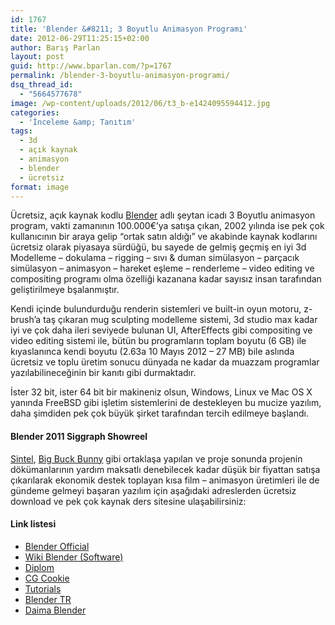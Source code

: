 ```yaml
---
id: 1767
title: 'Blender &#8211; 3 Boyutlu Animasyon Programı'
date: 2012-06-29T11:25:15+02:00
author: Barış Parlan
layout: post
guid: http://www.bparlan.com/?p=1767
permalink: /blender-3-boyutlu-animasyon-programi/
dsq_thread_id:
  - "5664577678"
image: /wp-content/uploads/2012/06/t3_b-e1424095594412.jpg
categories:
  - 'İnceleme &amp; Tanıtım'
tags:
  - 3d
  - açık kaynak
  - animasyon
  - blender
  - ücretsiz
format: image
---
```

<div class="ttr_start">
</div>

Ücretsiz, açık kaynak kodlu <a title="Blender Official" href="http://www.blender.org" target="_blank">Blender</a> adlı şeytan icadı 3 Boyutlu animasyon program, vakti zamanının 100.000€&#8217;ya satışa çıkan, 2002 yılında ise pek çok kullanıcının bir araya gelip &#8220;ortak satın aldığı&#8221; ve akabinde kaynak kodlarını ücretsiz olarak piyasaya sürdüğü, bu sayede de gelmiş geçmiş en iyi 3d Modelleme &#8211; dokulama &#8211; rigging &#8211; sıvı & duman simülasyon &#8211; parçacık simülasyon &#8211; animasyon &#8211; hareket eşleme &#8211; renderleme &#8211; video editing ve compositing programı olma özelliği kazanana kadar sayısız insan tarafından geliştirilmeye bşalanmıştır.

Kendi içinde bulundurduğu renderin sistemleri ve built-in oyun motoru, z-brush&#8217;a taş çıkaran mug sculpting modelleme sistemi, 3d studio max kadar iyi ve çok daha ileri seviyede bulunan UI, AfterEffects gibi compositing ve video editing sistemi ile, bütün bu programların toplam boyutu (6 GB) ile kıyaslanınca kendi boyutu (2.63a 10 Mayıs 2012 &#8211; 27 MB) bile aslında ücretsiz ve toplu üretim sonucu dünyada ne kadar da muazzam programlar yazılabilineceğinin bir kanıtı gibi durmaktadır.

İster 32 bit, ister 64 bit bir makineniz olsun, Windows, Linux ve Mac OS X yanında FreeBSD gibi işletim sistemlerini de destekleyen bu mucize yazılım, daha şimdiden pek çok büyük şirket tarafından tercih edilmeye başlandı.

#### **Blender 2011 Siggraph Showreel**  


<a href="http://www.sintel.org/" target="_blank">Sintel</a>, <a href="http://www.bigbuckbunny.org/" target="_blank">Big Buck Bunny</a> gibi ortaklaşa yapılan ve proje sonunda projenin dökümanlarının yardım maksatlı denebilecek kadar düşük bir fiyattan satışa çıkarılarak ekonomik destek toplayan kısa film &#8211; animasyon üretimleri ile de gündeme gelmeyi başaran yazılım için aşağıdaki adreslerden ücretsiz download ve pek çok kaynak ders sitesine ulaşabilirsiniz:

#### Link listesi

  * <a href="http://www.blender.org/" target="_blank">Blender Official</a>
  * <a href="http://en.wikipedia.org/wiki/Blender_%28software%29" target="_blank">Wiki Blender (Software)</a>
  * <a href="http://blenderdiplom.com/" target="_blank">Diplom</a>
  * <a href="http://cgcookie.com/blender/" target="_blank">CG Cookie</a>
  * <a href="http://www.tutorialsforblender3d.com/" target="_blank">Tutorials</a>
  * <a href="http://www.blendertr.com/" target="_blank">Blender TR</a>
  * <a href="http://www.daimablender.com/" target="_blank">Daima Blender</a>

&nbsp;

<div class="ttr_end">
</div>